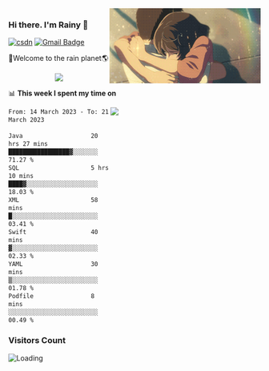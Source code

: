 <img  align='right' height="150" src="https://github.com/LikeRainDay/LikeRainDay/blob/master/pic/img_rain_1.gif?raw=true">



### Hi there. I'm Rainy :lemon:

[![csdn](https://img.shields.io/badge/-csdn-c14438?style=flat-square&logo=c&logoColor=white)](https://blog.csdn.net/qq_15807167)
[![Gmail Badge](https://img.shields.io/badge/-gmail-c14438?style=flat-square&logo=Gmail&logoColor=white&link=mailto:houshuai0816@gmail.com)](mailto:houshuai0816@gmail.com)

🚀Welcome to the rain planet🌎

<center>
<img align='center'  src="https://source.unsplash.com/random/1200x600">
</center>

📊 **This week I spent my time on**

<img align='right'   width="300" src="https://github-readme-stats.vercel.app/api?username=LikeRainDay&show_icons=true&title_color=fff&icon_color=79ff97&text_color=9f9f9f&bg_color=151515&count_private=true">

<!--START_SECTION:waka-->

```text
From: 14 March 2023 - To: 21 March 2023

Java                   20 hrs 27 mins  █████████████████▓░░░░░░░   71.27 %
SQL                    5 hrs 10 mins   ████▓░░░░░░░░░░░░░░░░░░░░   18.03 %
XML                    58 mins         █░░░░░░░░░░░░░░░░░░░░░░░░   03.41 %
Swift                  40 mins         ▓░░░░░░░░░░░░░░░░░░░░░░░░   02.33 %
YAML                   30 mins         ▒░░░░░░░░░░░░░░░░░░░░░░░░   01.78 %
Podfile                8 mins          ░░░░░░░░░░░░░░░░░░░░░░░░░   00.49 %
```

<!--END_SECTION:waka-->

### Visitors Count
<img align="left" src = "https://profile-counter.glitch.me/LikeRainDay/count.svg" alt ="Loading">
